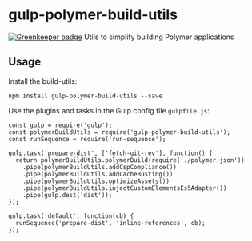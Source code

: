 # gulp-polymer-build-utils

[![Greenkeeper badge](https://badges.greenkeeper.io/Collaborne/gulp-polymer-build-utils.svg)](https://greenkeeper.io/)
Utils to simplify building Polymer applications

## Usage

Install the build-utils:
```
npm install gulp-polymer-build-utils --save
```

Use the plugins and tasks in the Gulp config file `gulpfile.js`:

```
const gulp = require('gulp');
const polymerBuildUtils = require('gulp-polymer-build-utils');
const runSequence = require('run-sequence');

gulp.task('prepare-dist', ['fetch-git-rev'], function() {
  return polymerBuildUtils.polymerBuild(require('./polymer.json'))
    .pipe(polymerBuildUtils.addCspCompliance())
    .pipe(polymerBuildUtils.addCacheBusting())
    .pipe(polymerBuildUtils.optimizeAssets())
    .pipe(polymerBuildUtils.injectCustomElementsEs5Adapter())
    .pipe(gulp.dest('dist'));
});

gulp.task('default', function(cb) {
  runSequence('prepare-dist', 'inline-references', cb);
});
```
